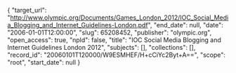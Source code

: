 {
  "target_url": "http://www.olympic.org/Documents/Games_London_2012/IOC_Social_Media_Blogging_and_Internet_Guidelines-London.pdf", 
  "end_date": null, 
  "date": "2006-01-01T12:00:00", 
  "slug": 65208452, 
  "publisher": "olympic.org", 
  "open_access": true, 
  "npld": false, 
  "title": "IOC Social Media Blogging and Internet Guidelines London 2012", 
  "subjects": [], 
  "collections": [], 
  "record_id": "20060101T120000/W9ESMHEF/H+cCiYc2Byt+A==", 
  "scope": "root", 
  "start_date": null
}

